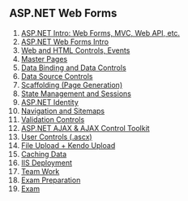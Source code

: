 ## ASP.NET Web Forms

01. [ASP.NET Intro: Web Forms, MVC, Web API, etc.]()
02. [ASP.NET Web Forms Intro]()
03. [Web and HTML Controls, Events]()
04. [Master Pages]()
05. [Data Binding and Data Controls]()
06. [Data Source Controls]()
07. [Scaffolding (Page Generation)]()
08. [State Management and Sessions]()
09. [ASP.NET Identity]()
10. [Navigation and Sitemaps]()
11. [Validation Controls]()
12. [ASP.NET AJAX & AJAX Control Toolkit]()
13. [User Controls (.ascx)]()
14. [File Upload + Kendo Upload]()
15. [Caching Data]()
16. [IIS Deployment]()
17. [Team Work]()
18. [Exam Preparation]()
19. [Exam]()